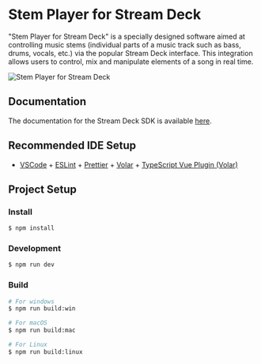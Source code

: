 # Stem Player for Stream Deck

"Stem Player for Stream Deck" is a specially designed software aimed at controlling music stems (individual parts of a
music track such as bass, drums, vocals, etc.) via the popular Stream Deck interface. This integration allows users to
control, mix and manipulate elements of a song in real time.

![Stem Player for Stream Deck](https://wiki.frontpage.gg/software/zqm99x0aod.png)

## Documentation

The documentation for the Stream Deck SDK is
available [here](https://wiki.frontpage.gg/de/voc/software/streamdeck-stemplayer).

## Recommended IDE Setup

- [VSCode](https://code.visualstudio.com/) + [ESLint](https://marketplace.visualstudio.com/items?itemName=dbaeumer.vscode-eslint) + [Prettier](https://marketplace.visualstudio.com/items?itemName=esbenp.prettier-vscode) + [Volar](https://marketplace.visualstudio.com/items?itemName=Vue.volar) + [TypeScript Vue Plugin (Volar)](https://marketplace.visualstudio.com/items?itemName=Vue.vscode-typescript-vue-plugin)

## Project Setup

### Install

```bash
$ npm install
```

### Development

```bash
$ npm run dev
```

### Build

```bash
# For windows
$ npm run build:win

# For macOS
$ npm run build:mac

# For Linux
$ npm run build:linux
```
